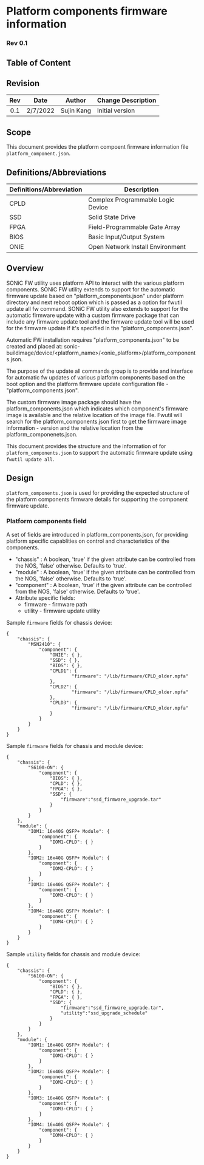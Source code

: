 # Platform components firmware information #

### Rev 0.1

## Table of Content

## Revision

 | Rev |     Date    |         Author               | Change Description   |
 |:---:|:-----------:|:----------------------------:|----------------------|
 | 0.1 |  2/7/2022   |      Sujin Kang              | Initial version      |

## Scope

This document provides the platform compoent firmware information file `platform_component.json`.

## Definitions/Abbreviations

| Definitions/Abbreviation | Description                       |
|--------------------------|-----------------------------------|
| CPLD                     | Complex Programmable Logic Device |
| SSD                      | Solid State Drive                 |
| FPGA                     | Field-Programmable Gate Array     |
| BIOS                     | Basic Input/Output System         |
| ONIE                     | Open Network Install Environment  |

## Overview

SONiC FW utility uses platform API to interact with the various platform components. SONiC FW utility extends to support for the automatic firmware update based on "platform_components.json" under platform directory and next reboot option which is passed as a option for fwutil update all fw command. SONiC FW utility also extends to support for the automatic firmware update with a custom firmware package that can include any firmware update tool and the firmware update tool will be used for the firmware update if it's specified in the "platform_components.json".

Automatic FW installation requires "platform_components.json" to be created and placed at: sonic-buildimage/device/<platform_name>/<onie_platform>/platform_components.json.

The purpose of the update all commands group is to provide and interface for automatic fw updates of various platform components based on the boot option and the platform firmware update configuration file - "platform_components.json".

 The custom firmware image package should have the platform_components.json which indicates which component's firmware image is available
and the relative location of the image file. Fwutil will search for the platform_components.json first to get the firmware image information - version and the relative location
from the platform_componenets.json.


This document provides the structure and the information of for `platform_components.json` to support the automatic firmware update using `fwutil update all`.

## Design

`platform_components.json` is used for providing the expected structure of the platform components firmware details for supporting the component firmware update.

### Platform components field

A set of fields are introduced in platform_components.json, for providing platform specific capablities on control and characteristics of the components.

- "chassis" : A boolean, 'true' if the given attribute can be controlled from the NOS, 'false' otherwise. Defaults to 'true'.
- "module" : A boolean, 'true' if the given attribute can be controlled from the NOS, 'false' otherwise. Defaults to 'true'.
- "component" : A boolean, 'true' if the given attribute can be controlled from the NOS, 'false' otherwise. Defaults to 'true'.
- Attribute specific fields:
    - firmware - firmware path
    - utility - firmware update utility

Sample `firmware` fields for chassis device:

```
{
    "chassis": {
        "MSN2410": {
            "component": {
                "ONIE": { },
                "SSD": { },
                "BIOS": { },
                "CPLD1": {
                        "firmware": "/lib/firmware/CPLD_older.mpfa"
                },
                "CPLD2": {
                        "firmware": "/lib/firmware/CPLD_older.mpfa"
                },
                "CPLD3": {
                        "firmware": "/lib/firmware/CPLD_older.mpfa"
                }
            }
        }
    }
}
```
Sample `firmware` fields for chassis and module device:

```
{
    "chassis": {
        "S6100-ON": {
            "component": {
                "BIOS": { },
                "CPLD": { },
                "FPGA": { },
                "SSD": {
                    "firmware":"ssd_firmware_upgrade.tar"
                }
            }
        }
    },
    "module": {
        "IOM1: 16x40G QSFP+ Module": {
            "component": {
                "IOM1-CPLD": { }
            }
        },
        "IOM2: 16x40G QSFP+ Module": {
            "component": {
                "IOM2-CPLD": { }
            }
        },
        "IOM3: 16x40G QSFP+ Module": {
            "component": {
                "IOM3-CPLD": { }
            }
        },
        "IOM4: 16x40G QSFP+ Module": {
            "component": {
                "IOM4-CPLD": { }
            }
        }
    }
}
```
Sample `utility` fields for chassis and module device:

```
{
    "chassis": {
        "S6100-ON": {
            "component": {
                "BIOS": { },
                "CPLD": { },
                "FPGA": { },
                "SSD": {
                    "firmware":"ssd_firmware_upgrade.tar",
                    "utility":"ssd_upgrade_schedule"
                }
            }
        }
    },
    "module": {
        "IOM1: 16x40G QSFP+ Module": {
            "component": {
                "IOM1-CPLD": { }
            }
        },
        "IOM2: 16x40G QSFP+ Module": {
            "component": {
                "IOM2-CPLD": { }
            }
        },
        "IOM3: 16x40G QSFP+ Module": {
            "component": {
                "IOM3-CPLD": { }
            }
        },
        "IOM4: 16x40G QSFP+ Module": {
            "component": {
                "IOM4-CPLD": { }
            }
        }
    }
}
```
